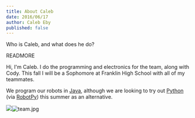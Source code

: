 ```yaml
---
title: About Caleb
date: 2016/06/17
author: Caleb Eby
published: false
---
```


Who is Caleb, and what does he do?

READMORE

Hi, I'm Caleb. I do the programming and electronics for the team, along with Cody. This fall I will be a Sophomore at Franklin High School with all of my teammates.

We program our robots in [Java](https://java.com/en/download/whatis_java.jsp), although we are looking to try out [Python](https://www.python.org/) (via [RobotPy](https://robotpy.github.io/)) this summer as an alternative.

![]({{site.baseurl}}/source/images/blog/team.jpg)![team.jpg]({{site.baseurl}}/source/images/blog/team.jpg)
